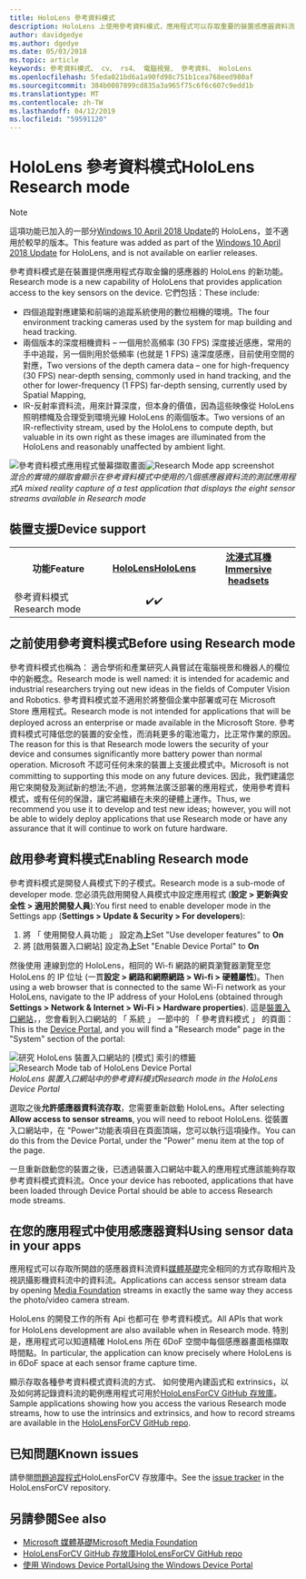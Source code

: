 ```yaml
---
title: HoloLens 參考資料模式
description: HoloLens 上使用參考資料模式，應用程式可以存取重要的裝置感應器資料流 （深度、 追蹤、 環境和 IR 反射率）。
author: davidgedye
ms.author: dgedye
ms.date: 05/03/2018
ms.topic: article
keywords: 參考資料模式、 cv、 rs4、 電腦視覺、 參考資料、 HoloLens
ms.openlocfilehash: 5feda021bd6a1a90fd98c751b1cea768eed980af
ms.sourcegitcommit: 384b0087899cd835a3a965f75c6f6c607c9edd1b
ms.translationtype: MT
ms.contentlocale: zh-TW
ms.lasthandoff: 04/12/2019
ms.locfileid: "59591120"
---
```

# <a name="hololens-research-mode"></a><span data-ttu-id="9c936-104">HoloLens 參考資料模式</span><span class="sxs-lookup"><span data-stu-id="9c936-104">HoloLens Research mode</span></span>

> [!NOTE]
> <span data-ttu-id="9c936-105">這項功能已加入的一部分[Windows 10 April 2018 Update](release-notes-april-2018.md)的 HoloLens，並不適用於較早的版本。</span><span class="sxs-lookup"><span data-stu-id="9c936-105">This feature was added as part of the [Windows 10 April 2018 Update](release-notes-april-2018.md) for HoloLens, and is not available on earlier releases.</span></span>

<span data-ttu-id="9c936-106">參考資料模式是在裝置提供應用程式存取金鑰的感應器的 HoloLens 的新功能。</span><span class="sxs-lookup"><span data-stu-id="9c936-106">Research mode is a new capability of HoloLens that provides application access to the key sensors on the device.</span></span> <span data-ttu-id="9c936-107">它們包括：</span><span class="sxs-lookup"><span data-stu-id="9c936-107">These include:</span></span>
- <span data-ttu-id="9c936-108">四個追蹤對應建築和前端的追蹤系統使用的數位相機的環境。</span><span class="sxs-lookup"><span data-stu-id="9c936-108">The four environment tracking cameras used by the system for map building and head tracking.</span></span>
- <span data-ttu-id="9c936-109">兩個版本的深度相機資料 – 一個用於高頻率 (30 FPS) 深度接近感應，常用的手中追蹤，另一個則用於低頻率 (也就是 1 FPS) 遠深度感應，目前使用空間的對應，</span><span class="sxs-lookup"><span data-stu-id="9c936-109">Two versions of the depth camera data – one for high-frequency (30 FPS) near-depth sensing, commonly used in hand tracking, and the other for lower-frequency (1 FPS) far-depth sensing, currently used by Spatial Mapping,</span></span>
- <span data-ttu-id="9c936-110">IR-反射率資料流，用來計算深度，但本身的價值，因為這些映像從 HoloLens 照明標幟及合理受到環境光線 HoloLens 的兩個版本。</span><span class="sxs-lookup"><span data-stu-id="9c936-110">Two versions of an IR-reflectivity stream, used by the HoloLens to compute depth, but valuable in its own right as these images are illuminated from the HoloLens and reasonably unaffected by ambient light.</span></span>

<span data-ttu-id="9c936-111">![參考資料模式應用程式螢幕擷取畫面](images/sensor-stream-viewer.jpg)</span><span class="sxs-lookup"><span data-stu-id="9c936-111">![Research Mode app screenshot](images/sensor-stream-viewer.jpg)</span></span><br>
<span data-ttu-id="9c936-112">*混合的實境的擷取會顯示在參考資料模式中使用的八個感應器資料流的測試應用程式*</span><span class="sxs-lookup"><span data-stu-id="9c936-112">*A mixed reality capture of a test application that displays the eight sensor streams available in Research mode*</span></span>

## <a name="device-support"></a><span data-ttu-id="9c936-113">裝置支援</span><span class="sxs-lookup"><span data-stu-id="9c936-113">Device support</span></span>

<table>
<tr>
<th><span data-ttu-id="9c936-114">功能</span><span class="sxs-lookup"><span data-stu-id="9c936-114">Feature</span></span></th><th style="width:150px"> <span data-ttu-id="9c936-115"><a href="hololens-hardware-details.md">HoloLens</a></span><span class="sxs-lookup"><span data-stu-id="9c936-115"><a href="hololens-hardware-details.md">HoloLens</a></span></span></th><th style="width:150px"> <span data-ttu-id="9c936-116"><a href="immersive-headset-hardware-details.md">沈浸式耳機</a></span><span class="sxs-lookup"><span data-stu-id="9c936-116"><a href="immersive-headset-hardware-details.md">Immersive headsets</a></span></span></th>
</tr><tr>
<td> <span data-ttu-id="9c936-117">參考資料模式</span><span class="sxs-lookup"><span data-stu-id="9c936-117">Research mode</span></span></td><td style="text-align: center;"> <span data-ttu-id="9c936-118">✔️</span><span class="sxs-lookup"><span data-stu-id="9c936-118">✔️</span></span></td><td style="text-align: center;"></td>
</tr>
</table>

## <a name="before-using-research-mode"></a><span data-ttu-id="9c936-119">之前使用參考資料模式</span><span class="sxs-lookup"><span data-stu-id="9c936-119">Before using Research mode</span></span>

<span data-ttu-id="9c936-120">參考資料模式也稱為： 適合學術和產業研究人員嘗試在電腦視景和機器人的欄位中的新概念。</span><span class="sxs-lookup"><span data-stu-id="9c936-120">Research mode is well named: it is intended for academic and industrial researchers trying out new ideas in the fields of Computer Vision and Robotics.</span></span>  <span data-ttu-id="9c936-121">參考資料模式並不適用於將整個企業中部署或可在 Microsoft Store 應用程式。</span><span class="sxs-lookup"><span data-stu-id="9c936-121">Research mode is not intended for applications that will be deployed across an enterprise or made available in the Microsoft Store.</span></span> <span data-ttu-id="9c936-122">參考資料模式可降低您的裝置的安全性，而消耗更多的電池電力，比正常作業的原因。</span><span class="sxs-lookup"><span data-stu-id="9c936-122">The reason for this is that Research mode lowers the security of your device and consumes significantly more battery power than normal operation.</span></span> <span data-ttu-id="9c936-123">Microsoft 不認可任何未來的裝置上支援此模式中。</span><span class="sxs-lookup"><span data-stu-id="9c936-123">Microsoft is not committing to supporting this mode on any future devices.</span></span> <span data-ttu-id="9c936-124">因此，我們建議您用它來開發及測試新的想法;不過，您將無法廣泛部署的應用程式，使用參考資料模式，或有任何的保證，讓它將繼續在未來的硬體上運作。</span><span class="sxs-lookup"><span data-stu-id="9c936-124">Thus, we recommend you use it to develop and test new ideas; however, you will not be able to widely deploy applications that use Research mode or have any assurance that it will continue to work on future hardware.</span></span>

## <a name="enabling-research-mode"></a><span data-ttu-id="9c936-125">啟用參考資料模式</span><span class="sxs-lookup"><span data-stu-id="9c936-125">Enabling Research mode</span></span>

<span data-ttu-id="9c936-126">參考資料模式是開發人員模式下的子模式。</span><span class="sxs-lookup"><span data-stu-id="9c936-126">Research mode is a sub-mode of developer mode.</span></span> <span data-ttu-id="9c936-127">您必須先啟用開發人員模式中設定應用程式 (**設定 > 更新與安全性 > 適用於開發人員**):</span><span class="sxs-lookup"><span data-stu-id="9c936-127">You first need to enable developer mode in the Settings app (**Settings > Update & Security > For developers**):</span></span>

1. <span data-ttu-id="9c936-128">將 「 使用開發人員功能 」 設定為**上**</span><span class="sxs-lookup"><span data-stu-id="9c936-128">Set "Use developer features" to **On**</span></span>
2. <span data-ttu-id="9c936-129">將 [啟用裝置入口網站] 設定為**上**</span><span class="sxs-lookup"><span data-stu-id="9c936-129">Set "Enable Device Portal" to **On**</span></span>

<span data-ttu-id="9c936-130">然後使用 連線到您的 HoloLens，相同的 Wi-fi 網路的網頁瀏覽器瀏覽至您 HoloLens 的 IP 位址 (一貫**設定 > 網路和網際網路 > Wi-fi > 硬體屬性**)。</span><span class="sxs-lookup"><span data-stu-id="9c936-130">Then using a web browser that is connected to the same Wi-Fi network as your HoloLens, navigate to the IP address of your HoloLens (obtained through **Settings > Network & Internet > Wi-Fi > Hardware properties**).</span></span> <span data-ttu-id="9c936-131">這是[裝置入口網站](using-the-windows-device-portal.md)，，您會看到入口網站的 「 系統 」 一節中的 「 參考資料模式 」 的頁面：</span><span class="sxs-lookup"><span data-stu-id="9c936-131">This is the [Device Portal](using-the-windows-device-portal.md), and you will find a "Research mode" page in the "System" section of the portal:</span></span>

<span data-ttu-id="9c936-132">![研究 HoloLens 裝置入口網站的 [模式] 索引的標籤](images/ResearchModeDevPortal.png)</span><span class="sxs-lookup"><span data-stu-id="9c936-132">![Research Mode tab of HoloLens Device Portal](images/ResearchModeDevPortal.png)</span></span><br>
<span data-ttu-id="9c936-133">*HoloLens 裝置入口網站中的參考資料模式*</span><span class="sxs-lookup"><span data-stu-id="9c936-133">*Research mode in the HoloLens Device Portal*</span></span>

<span data-ttu-id="9c936-134">選取之後**允許感應器資料流存取**，您需要重新啟動 HoloLens。</span><span class="sxs-lookup"><span data-stu-id="9c936-134">After selecting **Allow access to sensor streams**, you will need to reboot HoloLens.</span></span> <span data-ttu-id="9c936-135">從裝置入口網站中，在 "Power"功能表項目在頁面頂端，您可以執行這項操作。</span><span class="sxs-lookup"><span data-stu-id="9c936-135">You can do this from the Device Portal, under the "Power" menu item at the top of the page.</span></span>

<span data-ttu-id="9c936-136">一旦重新啟動您的裝置之後，已透過裝置入口網站中載入的應用程式應該能夠存取參考資料模式資料流。</span><span class="sxs-lookup"><span data-stu-id="9c936-136">Once your device has rebooted, applications that have been loaded through Device Portal should be able to access Research mode streams.</span></span>

## <a name="using-sensor-data-in-your-apps"></a><span data-ttu-id="9c936-137">在您的應用程式中使用感應器資料</span><span class="sxs-lookup"><span data-stu-id="9c936-137">Using sensor data in your apps</span></span>

<span data-ttu-id="9c936-138">應用程式可以存取所開啟的感應器資料流資料[媒體基礎](https://msdn.microsoft.com/library/windows/desktop/ms694197)完全相同的方式存取相片及視訊攝影機資料流中的資料流。</span><span class="sxs-lookup"><span data-stu-id="9c936-138">Applications can access sensor stream data by opening [Media Foundation](https://msdn.microsoft.com/library/windows/desktop/ms694197) streams in exactly the same way they access the photo/video camera stream.</span></span> 

<span data-ttu-id="9c936-139">HoloLens 的開發工作的所有 Api 也都可在 參考資料模式。</span><span class="sxs-lookup"><span data-stu-id="9c936-139">All APIs that work for HoloLens development are also available when in Research mode.</span></span> <span data-ttu-id="9c936-140">特別是，應用程式可以知道精確 HoloLens 所在 6DoF 空間中每個感應器畫面格擷取時間點。</span><span class="sxs-lookup"><span data-stu-id="9c936-140">In particular, the application can know precisely where HoloLens is in 6DoF space at each sensor frame capture time.</span></span>

<span data-ttu-id="9c936-141">顯示存取各種參考資料模式資料流的方式、 如何使用內建函式和 extrinsics，以及如何將記錄資料流的範例應用程式可用於[HoloLensForCV GitHub 存放庫](https://github.com/Microsoft/HoloLensForCV)。</span><span class="sxs-lookup"><span data-stu-id="9c936-141">Sample applications showing how you access the various Research mode streams, how to use the intrinsics and extrinsics, and how to record streams are available in the [HoloLensForCV GitHub repo](https://github.com/Microsoft/HoloLensForCV).</span></span>

## <a name="known-issues"></a><span data-ttu-id="9c936-142">已知問題</span><span class="sxs-lookup"><span data-stu-id="9c936-142">Known issues</span></span>

<span data-ttu-id="9c936-143">請參閱[問題追蹤程式](https://github.com/Microsoft/HololensForCV/issues)HoloLensForCV 存放庫中。</span><span class="sxs-lookup"><span data-stu-id="9c936-143">See the [issue tracker](https://github.com/Microsoft/HololensForCV/issues) in the HoloLensForCV repository.</span></span>

## <a name="see-also"></a><span data-ttu-id="9c936-144">另請參閱</span><span class="sxs-lookup"><span data-stu-id="9c936-144">See also</span></span>

* [<span data-ttu-id="9c936-145">Microsoft 媒體基礎</span><span class="sxs-lookup"><span data-stu-id="9c936-145">Microsoft Media Foundation</span></span>](https://msdn.microsoft.com/library/windows/desktop/ms694197)
* [<span data-ttu-id="9c936-146">HoloLensForCV GitHub 存放庫</span><span class="sxs-lookup"><span data-stu-id="9c936-146">HoloLensForCV GitHub repo</span></span>](https://github.com/Microsoft/HoloLensForCV)
* [<span data-ttu-id="9c936-147">使用 Windows Device Portal</span><span class="sxs-lookup"><span data-stu-id="9c936-147">Using the Windows Device Portal</span></span>](using-the-windows-device-portal.md)
